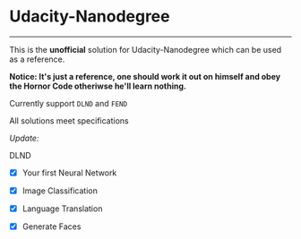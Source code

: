 # Udacity-Nanodegree

---

This is the **unofficial** solution for Udacity-Nanodegree which can be used as a reference.

**Notice: It's just a reference, one should work it out on himself and obey the Hornor Code otheriwse he'll learn nothing.**

Currently support `DLND` and `FEND`

All solutions meet specifications

*Update:*

DLND

- [x] Your first Neural Network
- [x] Image Classification
- [x] Language Translation
- [x] Generate Faces


